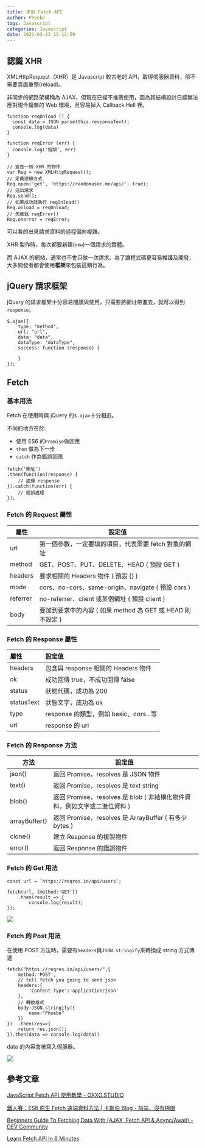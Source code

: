 ```yaml
---
title: 學習 Fetch API
author: Phoebe
tags: Javascript
categories: Javascript
date: 2021-03-23 15:12:59
---
```


## 認識 XHR

XMLHttpRequest（XHR）是 Javascript 較古老的 API，取得伺服器資料，卻不需要頁面重整(reload)。

<!--more-->

非同步的網路架構稱為 AJAX，但現在已經不推薦使用，因為其結構設計已經無法應對現今複雜的 Web 環境，且容易掉入 Callback Hell 裡。

```javascript=
function reqOnload () {
  const data = JSON.parse(this.responseText);
  console.log(data)
}

function reqError (err) {
  console.log('錯誤', err)
}

// 宣告一個 XHR 的物件
var Req = new XMLHttpRequest();
// 定義連線方式
Req.open('get', 'https://randomuser.me/api/', true);
// 送出請求
Req.send();
// 如果成功就執行 reqOnload()
Req.onload = reqOnload;
// 失敗就 reqError()
Req.onerror = reqError;
```

可以看的出來請求資料的過程偏向複雜。

XHR 製作時，每次都要新建(`new`)一個請求的實體。

而 AJAX 的網站，通常也不會只做一次請求。為了讓程式碼更容易維護及開發，大多開發者都會使用**框架**來包裝這類行為。

## jQuery 請求框架

jQuery 的請求框架十分容易閱讀與使用，只需要將網址帶進去，就可以得到`response`。

```javascript=
$.ajax({
    type: "method",
    url: "url",
    data: "data",
    dataType: "dataType",
    success: function (response) {

    }
});
```

## Fetch

### 基本用法

Fetch 在使用時與 jQuery 的`$.ajax`十分相近。

不同的地方在於:

- 使用 ES6 的`Promise`做回應
- `then` 做為下一步
- `catch` 作為錯誤回應

```javascript=
fetch('網址')
.then(function(response) {
    // 處理 response
}).catch(function(err) {
    // 錯誤處理
});
```

### Fetch 的 Request 屬性

| 屬性     | 設定值                                                     |
| -------- | ---------------------------------------------------------- |
| url      | 第一個參數，一定要填的項目，代表需要 fetch 對象的網址      |
| method   | GET、POST、PUT、DELETE、HEAD ( 預設 GET )                  |
| headers  | 要求相關的 Headers 物件 ( 預設 {} )                        |
| mode     | cors、no-cors、same-origin、navigate ( 預設 cors )         |
| referrer | no-referrer、client 或某個網址 ( 預設 client )             |
| body     | 要加到要求中的內容 ( 如果 method 為 GET 或 HEAD 則不設定 ) |

### Fetch 的 Response 屬性

| 屬性       | 設定值                                 |
| :--------- | :------------------------------------- |
| headers    | 包含與 response 相關的 Headers 物件    |
| ok         | 成功回傳 true，不成功回傳 false        |
| status     | 狀態代碼，成功為 200                   |
| statusText | 狀態文字，成功為 ok                    |
| type       | response 的類型，例如 basic、cors...等 |
| url        | response 的 url                        |

### Fetch 的 Response 方法

| 方法          | 設定值                                                                    |
| ------------- | ------------------------------------------------------------------------- |
| json()        | 返回 Promise，resolves 是 JSON 物件                                       |
| text()        | 返回 Promise，resolves 是 text string                                     |
| blob()        | 返回 Promise，resolves 是 blob ( 非結構化物件資料，例如文字或二進位資料 ) |
| arrayBuffer() | 返回 Promise，resolves 是 ArrayBuffer ( 有多少 bytes )                    |
| clone()       | 建立 Response 的複製物件                                                  |
| error()       | 返回 Response 的錯誤物件                                                  |

### Fetch 的 Get 用法

```javascript=
const url = `https://reqres.in/api/users`;

fetch(url, {method:'GET'})
    .then(result => {
        console.log(result);
});
```

![](https://i.imgur.com/easlXiM.png)

### Fetch 的 Post 用法

在使用 POST 方法時，需要有`headers`與`JSON.stringify`來轉換成 string 方式傳遞

```javascript=
fetch("https://reqres.in/api/users/",{
    method:'POST',
    // tell fetch you going to send json
    headers:{
        'Content-Type':'application/json'
    },
    // 轉換格式
    body:JSON.stringify({
        name:"Phoebe"
    })
})  .then(res=>{
    return res.json();
}).then(data => console.log(data))
```

data 的內容會被寫入伺服器。

![](https://i.imgur.com/fZulLhO.png)

## 參考文章

[JavaScript Fetch API 使用教學 - OXXO.STUDIO](https://www.oxxostudio.tw/articles/201908/js-fetch.html)

[鐵人賽：ES6 原生 Fetch 遠端資料方法 | 卡斯伯 Blog - 前端，沒有極限](https://wcc723.github.io/javascript/2017/12/28/javascript-fetch/)

[Beginners Guide To Fetching Data With (AJAX, Fetch API & Async/Await) - DEV Community](https://dev.to/bjhaid_93/beginners-guide-to-fetching-data-with-ajax-fetch-api--asyncawait-3m1l)

[Learn Fetch API In 6 Minutes](https://www.youtube.com/watch?v=cuEtnrL9-H0)

